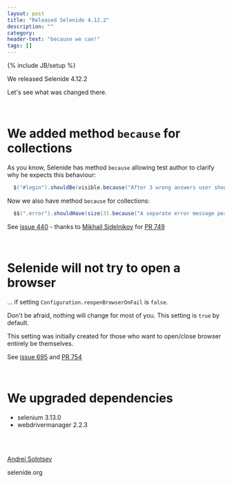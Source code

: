 ```yaml
---
layout: post
title: "Released Selenide 4.12.2"
description: ""
category:
header-text: "because we can!"
tags: []
---
```

{% include JB/setup %}

We released Selenide 4.12.2

Let's see what was changed there.

<br>

# We added method `because` for collections 

As you know, Selenide has method `because` allowing test author to clarify why he expects this behaviour:

```java
  $("#login").shouldBe(visible.because("After 3 wrong answers user should be logged out"));
```

Now we also have method `because` for collections:

```java
  $$(".error").shouldHave(size(3).because("A separate error message per wrong answer"));
```

See [issue 440](https://github.com/selenide/selenide/issues/440) - thanks to [Mikhail Sidelnikov](https://github.com/sidelnikovmike) for [PR 749](https://github.com/selenide/selenide/pull/749)

<br>

# Selenide will not try to open a browser

... if setting `Configuration.reopenBrowserOnFail` is `false`. 

Don't be afraid, nothing will change for most of you. This setting is `true` by default.
 
This setting was initially created for those who want to open/close browser entirely be themselves.  

See [issue 695](https://github.com/selenide/selenide/issues/695) and [PR 754](https://github.com/selenide/selenide/pull/754)

<br>

# We upgraded dependencies 

* selenium 3.13.0
* webdrivermanager 2.2.3

<br>

<br>

[Andrei Solntsev](https://asolntsev.github.io/)

selenide.org
